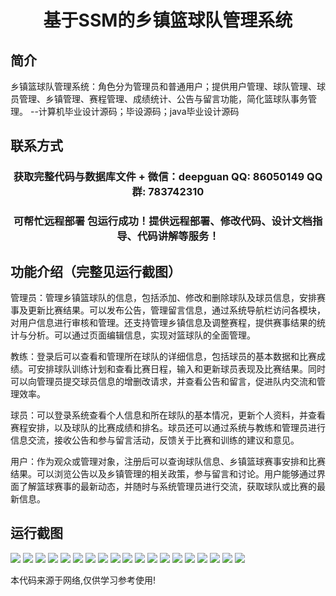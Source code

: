 <p><h1 align="center">基于SSM的乡镇篮球队管理系统</h1></p>

## 简介
乡镇篮球队管理系统：角色分为管理员和普通用户；提供用户管理、球队管理、球员管理、乡镇管理、赛程管理、成绩统计、公告与留言功能，简化篮球队事务管理。    --计算机毕业设计源码；毕设源码；java毕业设计源码


## 联系方式
<p><h3 align="center">获取完整代码与数据库文件 + 微信：deepguan QQ: 86050149 QQ群: 783742310</h3></p>
<p><h3 align="center">可帮忙远程部署 包运行成功！提供远程部署、修改代码、设计文档指导、代码讲解等服务！</h3></p>

## 功能介绍（完整见运行截图）
管理员：管理乡镇篮球队的信息，包括添加、修改和删除球队及球员信息，安排赛事及更新比赛结果。可以发布公告，管理留言信息，通过系统导航栏访问各模块，对用户信息进行审核和管理。还支持管理乡镇信息及调整赛程，提供赛事结果的统计与分析。可以通过页面编辑信息，实现对篮球队的全面管理。

教练：登录后可以查看和管理所在球队的详细信息，包括球员的基本数据和比赛成绩。可安排球队训练计划和查看比赛日程，输入和更新球员表现及比赛结果。同时可以向管理员提交球员信息的增删改请求，并查看公告和留言，促进队内交流和管理效率。

球员：可以登录系统查看个人信息和所在球队的基本情况，更新个人资料，并查看赛程安排，以及球队的比赛成绩和排名。球员还可以通过系统与教练和管理员进行信息交流，接收公告和参与留言活动，反馈关于比赛和训练的建议和意见。

用户：作为观众或管理对象，注册后可以查询球队信息、乡镇篮球赛事安排和比赛结果。可以浏览公告以及乡镇管理的相关政策，参与留言和讨论。用户能够通过界面了解篮球赛事的最新动态，并随时与系统管理员进行交流，获取球队或比赛的最新信息。


## 运行截图
![](https://bs-1329754181.cos.ap-shanghai.myqcloud.com/ssm/TownBasketballTeamManagementSystem/img/001.jpg)
![](https://bs-1329754181.cos.ap-shanghai.myqcloud.com/ssm/TownBasketballTeamManagementSystem/img/002.jpg)
![](https://bs-1329754181.cos.ap-shanghai.myqcloud.com/ssm/TownBasketballTeamManagementSystem/img/003.jpg)
![](https://bs-1329754181.cos.ap-shanghai.myqcloud.com/ssm/TownBasketballTeamManagementSystem/img/004.jpg)
![](https://bs-1329754181.cos.ap-shanghai.myqcloud.com/ssm/TownBasketballTeamManagementSystem/img/005.jpg)
![](https://bs-1329754181.cos.ap-shanghai.myqcloud.com/ssm/TownBasketballTeamManagementSystem/img/006.jpg)
![](https://bs-1329754181.cos.ap-shanghai.myqcloud.com/ssm/TownBasketballTeamManagementSystem/img/007.jpg)
![](https://bs-1329754181.cos.ap-shanghai.myqcloud.com/ssm/TownBasketballTeamManagementSystem/img/008.jpg)
![](https://bs-1329754181.cos.ap-shanghai.myqcloud.com/ssm/TownBasketballTeamManagementSystem/img/009.jpg)
![](https://bs-1329754181.cos.ap-shanghai.myqcloud.com/ssm/TownBasketballTeamManagementSystem/img/010.jpg)
![](https://bs-1329754181.cos.ap-shanghai.myqcloud.com/ssm/TownBasketballTeamManagementSystem/img/011.jpg)
![](https://bs-1329754181.cos.ap-shanghai.myqcloud.com/ssm/TownBasketballTeamManagementSystem/img/012.jpg)
![](https://bs-1329754181.cos.ap-shanghai.myqcloud.com/ssm/TownBasketballTeamManagementSystem/img/013.jpg)
![](https://bs-1329754181.cos.ap-shanghai.myqcloud.com/ssm/TownBasketballTeamManagementSystem/img/014.jpg)
![](https://bs-1329754181.cos.ap-shanghai.myqcloud.com/ssm/TownBasketballTeamManagementSystem/img/015.jpg)
![](https://bs-1329754181.cos.ap-shanghai.myqcloud.com/ssm/TownBasketballTeamManagementSystem/img/016.jpg)
![](https://bs-1329754181.cos.ap-shanghai.myqcloud.com/ssm/TownBasketballTeamManagementSystem/img/017.jpg)
![](https://bs-1329754181.cos.ap-shanghai.myqcloud.com/ssm/TownBasketballTeamManagementSystem/img/018.jpg)
![](https://bs-1329754181.cos.ap-shanghai.myqcloud.com/ssm/TownBasketballTeamManagementSystem/img/019.jpg)

<p>本代码来源于网络,仅供学习参考使用!</p>
